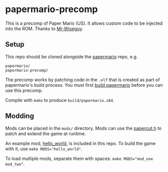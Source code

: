 # papermario-precomp

This is a precomp of Paper Mario (US). It allows custom code to be injected into the ROM. Thanks to [Mr-Wiseguy](https://github.com/Mr-Wiseguy/).

## Setup

This repo should be cloned alongside the [papermario](https://github.com/pmret/papermario) repo, e.g.

```
papermario/
papermario-precomp/
```

The precomp works by patching code in the `.elf` that is created as part of papermario's build process. You must first [build papermario](https://github.com/pmret/papermario/blob/master/INSTALL.md) before you can use this precomp.

Compile with `make` to produce `build/papermario.z64`.

## Modding

Mods can be placed in the `mods/` directory. Mods can use the [papercut.h](include/papercut.h) to patch and extend the game at runtime.

An example mod, [hello_world](mods/hello_world/), is included in this repo. To build the game with it, use `make MODS="hello_world"`.

To load multiple mods, separate them with spaces: `make MODS="mod_one mod_two"`.

